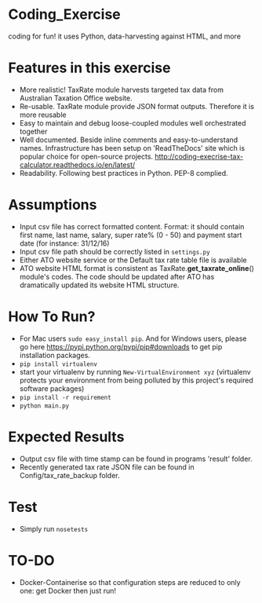 # Coding_Exercise
coding for fun! it uses Python, data-harvesting against HTML, and more 

Features in this exercise
=======================
- More realistic! TaxRate module harvests targeted tax data from Australian Taxation Office website. 
- Re-usable. TaxRate module provide JSON format outputs. Therefore it is more reusable
- Easy to maintain and debug loose-coupled modules well orchestrated together
- Well documented. Beside inline comments and easy-to-understand names. Infrastructure has been setup on 'ReadTheDocs' site which is popular choice for open-source projects. http://coding-execrise-tax-calculator.readthedocs.io/en/latest/
- Readability. Following best practices in Python. PEP-8 complied.

Assumptions
===========
- Input csv file has correct formatted content. Format: it should contain first name, last name, salary, super rate% (0 - 50) and payment start date (for instance: 31/12/16)
- Input csv file path should be correctly listed in `settings.py`
- Either ATO website service or the Default tax rate table file is available
- ATO website HTML format is consistent as TaxRate.__get_taxrate_online__() module's codes. The code should be updated after ATO has dramatically updated its website HTML structure.

How To Run?
======
- For Mac users `sudo easy_install pip`. And for Windows users, please go here https://pypi.python.org/pypi/pip#downloads to get pip installation packages.
- `pip install virtualenv`
- start your virtualenv by running `New-VirtualEnvironment xyz` (virtualenv protects your environment from being polluted by this project's required software packages)
- `pip install -r requirement`
- `python main.py`

Expected Results
==============
- Output csv file with time stamp can be found in programs 'result' folder.
- Recently generated tax rate JSON file can be found in Config/tax_rate_backup folder.

Test
=====
- Simply run `nosetests`

TO-DO
=====
- Docker-Containerise so that configuration steps are reduced to only one: get Docker then just run!
